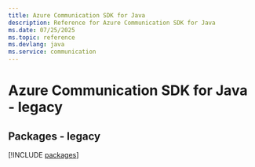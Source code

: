 ```yaml
---
title: Azure Communication SDK for Java
description: Reference for Azure Communication SDK for Java
ms.date: 07/25/2025
ms.topic: reference
ms.devlang: java
ms.service: communication
---
```

# Azure Communication SDK for Java - legacy
## Packages - legacy
[!INCLUDE [packages](communication-index.md)]